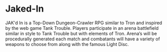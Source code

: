# Jaked-In
JAK'd In is a Top-Down Dungeon-Crawler RPG similar to Tron and inspired by the web game Tank Trouble. Players participate in an arena battlefield similar in style to Tank Trouble but with elements of Tron. Arena’s will be procedurally generated each match and combatants will have a variety of weapons to choose from along with the famous Light Disc. 
